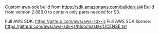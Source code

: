 Custom aws-sdk build from https://sdk.amazonaws.com/builder/js/#
Build from version 2.686.0 to contain only parts needed for S3. 

Full AWS SDK: https://github.com/aws/aws-sdk-js
Full AWS SDK license: https://github.com/aws/aws-sdk-js/blob/master/LICENSE.txt